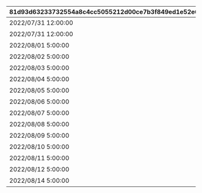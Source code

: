 |81d93d63233732554a8c4cc5055212d00ce7b3f849ed1e52e60bd685329ec0d0|26ff2180493d9bf4ef8ebec19ad2b9f6ab8057e1caedd37e3654672103fbc422|33bb28c108e69f431b601daa08e6efb907634c98f88af0deae848052b809e92a|0974fbf9700eacaff904898947ccf7ae2f8be2e65d9800c2e07e012e730a724c|97776ef44c767ae5dbfa03a096e8b03653bcb7d77f5c85077ab53e095951f5a0|d3b70460addf8794427426f541c59e6a573d93280e4277ef5cd0b537ae33602d|8275a00a44e82b1919f891efac225dc125230c09b42de0396bbd306f69691a07|
| --- | --- | --- | --- | --- | --- | --- |
|2022/07/31 12:00:00|1009801|10098|0|20053103|みゅ～ちゃんすくすく日記その1|0|
|2022/07/31 12:00:00|1009802|10098|1009801|0|みゅ～ちゃんすくすく日記その2|5098001|
|2022/08/01 5:00:00|1009803|10098|1009802|0|みゅ～ちゃんすくすく日記その3|5098002|
|2022/08/02 5:00:00|1009804|10098|1009803|0|みゅ～ちゃんすくすく日記その4|5098002|
|2022/08/03 5:00:00|1009805|10098|1009804|0|みゅ～ちゃんすくすく日記その5|5098002|
|2022/08/04 5:00:00|1009806|10098|1009805|0|みゅ～ちゃんすくすく日記その6|5098002|
|2022/08/05 5:00:00|1009807|10098|1009806|0|みゅ～ちゃんすくすく日記その7|5098003|
|2022/08/06 5:00:00|1009808|10098|1009807|0|みゅ～ちゃんすくすく日記その8|5098003|
|2022/08/07 5:00:00|1009809|10098|1009808|0|みゅ～ちゃんすくすく日記その9|5098004|
|2022/08/08 5:00:00|1009810|10098|1009809|0|みゅ～ちゃんすくすく日記その10|5098005|
|2022/08/09 5:00:00|1009811|10098|1009810|0|みゅ～ちゃんすくすく日記その11|5098005|
|2022/08/10 5:00:00|1009812|10098|1009811|0|みゅ～ちゃんすくすく日記その12|5098005|
|2022/08/11 5:00:00|1009813|10098|1009812|0|みゅ～ちゃんすくすく日記その13|5098005|
|2022/08/12 5:00:00|1009814|10098|1009813|0|みゅ～ちゃんすくすく日記その14|5098006|
|2022/08/14 5:00:00|1009815|10098|1009814|0|みゅ～ちゃんすくすく日記その15|5098007|